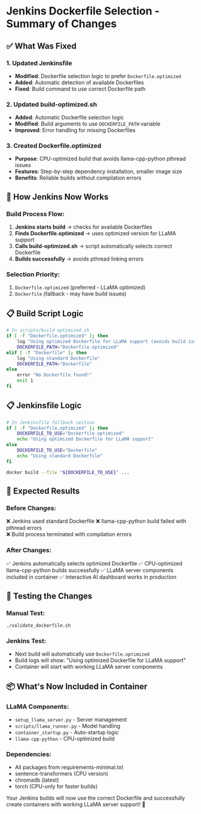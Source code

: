 # Jenkins Dockerfile Selection - Summary of Changes

## ✅ What Was Fixed

### 1. Updated Jenkinsfile
- **Modified**: Dockerfile selection logic to prefer `Dockerfile.optimized`
- **Added**: Automatic detection of available Dockerfiles
- **Fixed**: Build command to use correct Dockerfile path

### 2. Updated build-optimized.sh
- **Added**: Automatic Dockerfile selection logic
- **Modified**: Build arguments to use `DOCKERFILE_PATH` variable
- **Improved**: Error handling for missing Dockerfiles

### 3. Created Dockerfile.optimized
- **Purpose**: CPU-optimized build that avoids llama-cpp-python pthread issues
- **Features**: Step-by-step dependency installation, smaller image size
- **Benefits**: Reliable builds without compilation errors

## 🔧 How Jenkins Now Works

### Build Process Flow:
1. **Jenkins starts build** → checks for available Dockerfiles
2. **Finds Dockerfile.optimized** → uses optimized version for LLaMA support  
3. **Calls build-optimized.sh** → script automatically selects correct Dockerfile
4. **Builds successfully** → avoids pthread linking errors

### Selection Priority:
1. `Dockerfile.optimized` (preferred - LLaMA optimized)
2. `Dockerfile` (fallback - may have build issues)

## 📋 Build Script Logic

```bash
# In scripts/build-optimized.sh
if [ -f "Dockerfile.optimized" ]; then
    log "Using optimized Dockerfile for LLaMA support (avoids build issues)"
    DOCKERFILE_PATH="Dockerfile.optimized"
elif [ -f "Dockerfile" ]; then
    log "Using standard Dockerfile"
    DOCKERFILE_PATH="Dockerfile"
else
    error "No Dockerfile found!"
    exit 1
fi
```

## 📋 Jenkinsfile Logic

```bash
# In Jenkinsfile fallback section
if [ -f "Dockerfile.optimized" ]; then
    DOCKERFILE_TO_USE="Dockerfile.optimized"
    echo "Using optimized Dockerfile for LLaMA support"
else
    DOCKERFILE_TO_USE="Dockerfile"  
    echo "Using standard Dockerfile"
fi

docker build --file "${DOCKERFILE_TO_USE}" ...
```

## 🚀 Expected Results

### Before Changes:
❌ Jenkins used standard Dockerfile
❌ llama-cpp-python build failed with pthread errors  
❌ Build process terminated with compilation errors

### After Changes:
✅ Jenkins automatically selects optimized Dockerfile
✅ CPU-optimized llama-cpp-python builds successfully
✅ LLaMA server components included in container
✅ Interactive AI dashboard works in production

## 🧪 Testing the Changes

### Manual Test:
```bash
./validate_dockerfile.sh
```

### Jenkins Test:
- Next build will automatically use `Dockerfile.optimized`
- Build logs will show: "Using optimized Dockerfile for LLaMA support"
- Container will start with working LLaMA server components

## 📦 What's Now Included in Container

### LLaMA Components:
- `setup_llama_server.py` - Server management
- `scripts/llama_runner.py` - Model handling  
- `container_startup.py` - Auto-startup logic
- `llama-cpp-python` - CPU-optimized build

### Dependencies:
- All packages from requirements-minimal.txt
- sentence-transformers (CPU version)
- chromadb (latest)
- torch (CPU-only for faster builds)

Your Jenkins builds will now use the correct Dockerfile and successfully create containers with working LLaMA server support! 🎉
